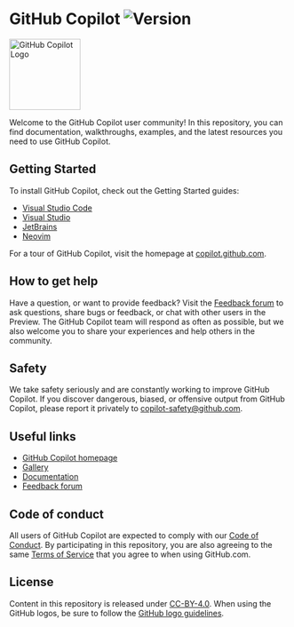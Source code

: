 # GitHub Copilot ![Version](https://img.shields.io/badge/version-technical_preview-green)

<img width="128" alt="GitHub Copilot Logo" src="https://user-images.githubusercontent.com/28068/123712981-02676c80-d839-11eb-919a-96ee0c895e15.png">

Welcome to the GitHub Copilot user community!
In this repository, you can find documentation, walkthroughs, examples, and the latest resources you need to use GitHub Copilot.


## Getting Started

To install GitHub Copilot, check out the Getting Started guides:
- [Visual Studio Code](docs/visualstudiocode/gettingstarted.md#getting-started-with-github-copilot-in-visual-studio-code)
- [Visual Studio](docs/visualstudio/gettingstarted.md#getting-started-with-github-copilot-in-visual-studio)
- [JetBrains](docs/jetbrains/gettingstarted.md#getting-started-with-github-copilot-in-jetbrains)
- [Neovim](https://github.com/github/copilot.vim#getting-started)

For a tour of GitHub Copilot, visit the homepage at [copilot.github.com](https://copilot.github.com).

## How to get help

Have a question, or want to provide feedback? Visit the [Feedback forum](https://github.com/github/feedback/discussions/categories/copilot-feedback)
to ask questions, share bugs or feedback, or chat with other users in the Preview.
The GitHub Copilot team will respond as often as possible, but we also welcome you to 
share your experiences and help others in the community.

## Safety

We take safety seriously and are constantly working to improve GitHub Copilot. If you discover dangerous, biased, 
or offensive output from GitHub Copilot, please report it privately to 
[copilot-safety@github.com](mailto:copilot-safety@github.com).

## Useful links

- [GitHub Copilot homepage](https://copilot.github.com)
- [Gallery](gallery)
- [Documentation](docs)
- [Feedback forum](https://github.com/github/feedback/discussions/categories/copilot-feedback)

## Code of conduct

All users of GitHub Copilot are expected to comply with our 
[Code of Conduct](CODE_OF_CONDUCT.md). 
By participating in this repository, you are also agreeing to the same 
[Terms of Service](https://help.github.com/articles/github-terms-of-service/) that you agree to when using GitHub.com.

## License

Content in this repository is released under [CC-BY-4.0](LICENSE.txt). 
When using the GitHub logos, be sure to follow the [GitHub logo guidelines](https://github.com/logos).
